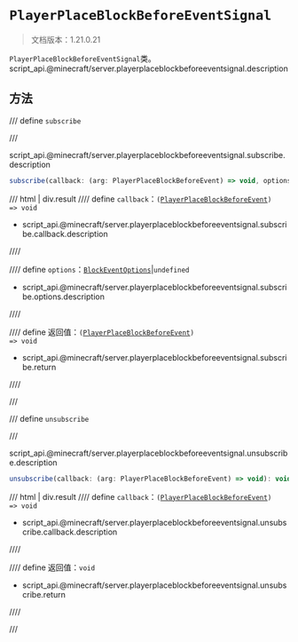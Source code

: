 # `PlayerPlaceBlockBeforeEventSignal`

> 文档版本：1.21.0.21

`PlayerPlaceBlockBeforeEventSignal`类。script_api.@minecraft/server.playerplaceblockbeforeeventsignal.description

## 方法

/// define
`subscribe`


///

script_api.@minecraft/server.playerplaceblockbeforeeventsignal.subscribe.description

```js
subscribe(callback: (arg: PlayerPlaceBlockBeforeEvent) => void, options?: BlockEventOptions): (arg: PlayerPlaceBlockBeforeEvent) => void
```

/// html | div.result
//// define
`callback`：<code>(<a href="../playerplaceblockbeforeevent/">PlayerPlaceBlockBeforeEvent</a>) =&gt; void</code>

- script_api.@minecraft/server.playerplaceblockbeforeeventsignal.subscribe.callback.description


////

//// define
`options`：[`BlockEventOptions`](./blockeventoptions.md)|`undefined`

- script_api.@minecraft/server.playerplaceblockbeforeeventsignal.subscribe.options.description


////

//// define
返回值：<code>(<a href="../playerplaceblockbeforeevent/">PlayerPlaceBlockBeforeEvent</a>) =&gt; void</code>

- script_api.@minecraft/server.playerplaceblockbeforeeventsignal.subscribe.return


////

///


/// define
`unsubscribe`


///

script_api.@minecraft/server.playerplaceblockbeforeeventsignal.unsubscribe.description

```js
unsubscribe(callback: (arg: PlayerPlaceBlockBeforeEvent) => void): void
```

/// html | div.result
//// define
`callback`：<code>(<a href="../playerplaceblockbeforeevent/">PlayerPlaceBlockBeforeEvent</a>) =&gt; void</code>

- script_api.@minecraft/server.playerplaceblockbeforeeventsignal.unsubscribe.callback.description


////

//// define
返回值：`void`

- script_api.@minecraft/server.playerplaceblockbeforeeventsignal.unsubscribe.return


////

///

